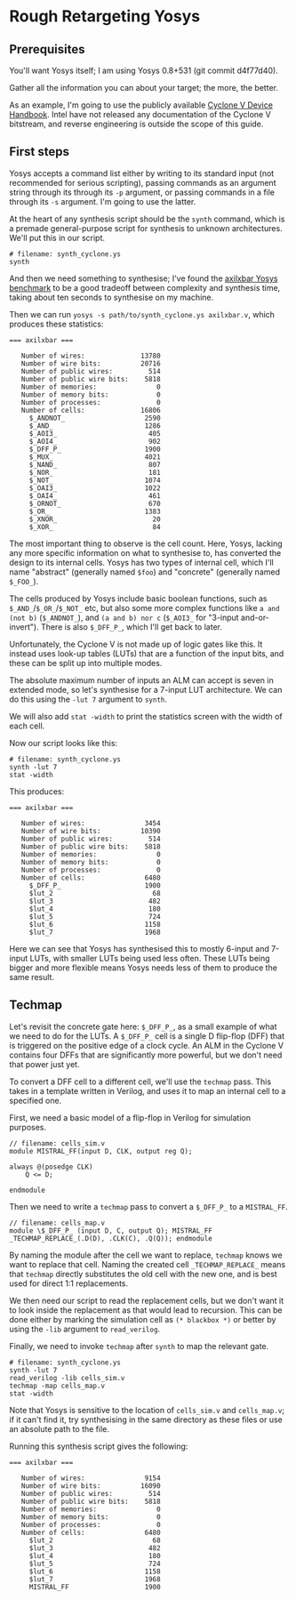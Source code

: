 # Rough Retargeting Yosys

## Prerequisites

You'll want Yosys itself; I am using Yosys 0.8+531 (git commit d4f77d40).

Gather all the information you can about your target; the more, the better.

As an example, I'm going to use the publicly available [Cyclone V Device Handbook][handbook].
Intel have not released any documentation of the Cyclone V bitstream, and reverse engineering
is outside the scope of this guide.

[handbook]: https://www.intel.com/content/dam/www/programmable/us/en/pdfs/literature/hb/cyclone-v/cv_5v2.pdf

## First steps

Yosys accepts a command list either by writing to its standard input (not recommended for serious
scripting), passing commands as an argument string through its through its `-p` argument, or
passing commands in a file through its `-s` argument. I'm going to use the latter.

At the heart of any synthesis script should be the `synth` command, which is a premade 
general-purpose script for synthesis to unknown architectures. We'll put this in our script.

```
# filename: synth_cyclone.ys
synth
```

And then we need something to synthesise; I've found the [axilxbar Yosys benchmark][bench] to be a
good tradeoff between complexity and synthesis time, taking about ten seconds to synthesise on my
machine.

[bench]: https://github.com/YosysHQ/yosys-bench/tree/master/verilog/benchmarks_large/wb2axip

Then we can run `yosys -s path/to/synth_cyclone.ys axilxbar.v`, which produces these statistics:

```
=== axilxbar ===

   Number of wires:              13780
   Number of wire bits:          20716
   Number of public wires:         514
   Number of public wire bits:    5818
   Number of memories:               0
   Number of memory bits:            0
   Number of processes:              0
   Number of cells:              16806
     $_ANDNOT_                    2590
     $_AND_                       1286
     $_AOI3_                       405
     $_AOI4_                       902
     $_DFF_P_                     1900
     $_MUX_                       4021
     $_NAND_                       807
     $_NOR_                        181
     $_NOT_                       1074
     $_OAI3_                      1022
     $_OAI4_                       461
     $_ORNOT_                      670
     $_OR_                        1383
     $_XNOR_                        20
     $_XOR_                         84
```

The most important thing to observe is the cell count. Here, Yosys, lacking any more specific
information on what to synthesise to, has converted the design to its internal cells. Yosys has two
types of internal cell, which I'll name "abstract" (generally named `$foo`) and "concrete" (generally
named `$_FOO_`).

The cells produced by Yosys include basic boolean functions, such as `$_AND_`/`$_OR_`/`$_NOT_` etc,
but also some more complex functions like `a and (not b)` (`$_ANDNOT_`), and `(a and b) nor c`
(`$_AOI3_` for "3-input and-or-invert"). There is also `$_DFF_P_`, which I'll get back to later.

Unfortunately, the Cyclone V is not made up of logic gates like this. It instead uses look-up tables
(LUTs) that are a function of the input bits, and these can be split up into multiple modes.

The absolute maximum number of inputs an ALM can accept is seven in extended mode, so let's
synthesise for a 7-input LUT architecture. We can do this using the `-lut 7` argument to `synth`.

We will also add `stat -width` to print the statistics screen with the width of each cell.

Now our script looks like this:

```
# filename: synth_cyclone.ys
synth -lut 7
stat -width
```

This produces:

```
=== axilxbar ===

   Number of wires:               3454
   Number of wire bits:          10390
   Number of public wires:         514
   Number of public wire bits:    5818
   Number of memories:               0
   Number of memory bits:            0
   Number of processes:              0
   Number of cells:               6480
     $_DFF_P_                     1900
     $lut_2                         68
     $lut_3                        482
     $lut_4                        180
     $lut_5                        724
     $lut_6                       1158
     $lut_7                       1968
```

Here we can see that Yosys has synthesised this to mostly 6-input and 7-input LUTs, with smaller
LUTs being used less often. These LUTs being bigger and more flexible means Yosys needs less of
them to produce the same result.

## Techmap

Let's revisit the concrete gate here: `$_DFF_P_`, as a small example of what we need to do for the
LUTs. A `$_DFF_P_` cell is a single D flip-flop (DFF) that is triggered on the positive edge of a 
clock cycle. An ALM in the Cyclone V contains four DFFs that are significantly more powerful, but
we don't need that power just yet.

To convert a DFF cell to a different cell, we'll use the `techmap` pass. This takes in a template
written in Verilog, and uses it to map an internal cell to a specified one.

First, we need a basic model of a flip-flop in Verilog for simulation purposes.

```
// filename: cells_sim.v
module MISTRAL_FF(input D, CLK, output reg Q);

always @(posedge CLK)
    Q <= D;

endmodule
```

Then we need to write a `techmap` pass to convert a `$_DFF_P_` to a `MISTRAL_FF`.

```
// filename: cells_map.v
module \$_DFF_P_ (input D, C, output Q); MISTRAL_FF _TECHMAP_REPLACE_(.D(D), .CLK(C), .Q(Q)); endmodule
```

By naming the module after the cell we want to replace, `techmap` knows we want to replace that cell.
Naming the created cell `_TECHMAP_REPLACE_` means that `techmap` directly substitutes the old cell
with the new one, and is best used for direct 1:1 replacements.

We then need our script to read the replacement cells, but we don't want it to look inside the
replacement as that would lead to recursion. This can be done either by marking the simulation cell
as `(* blackbox *)` or better by using the `-lib` argument to `read_verilog`.

Finally, we need to invoke `techmap` after `synth` to map the relevant gate.

```
# filename: synth_cyclone.ys
synth -lut 7
read_verilog -lib cells_sim.v
techmap -map cells_map.v
stat -width
```

Note that Yosys is sensitive to the location of `cells_sim.v` and `cells_map.v`; if it can't find
it, try synthesising in the same directory as these files or use an absolute path to the file.

Running this synthesis script gives the following:

```
=== axilxbar ===

   Number of wires:               9154
   Number of wire bits:          16090
   Number of public wires:         514
   Number of public wire bits:    5818
   Number of memories:               0
   Number of memory bits:            0
   Number of processes:              0
   Number of cells:               6480
     $lut_2                         68
     $lut_3                        482
     $lut_4                        180
     $lut_5                        724
     $lut_6                       1158
     $lut_7                       1968
     MISTRAL_FF                   1900
```
